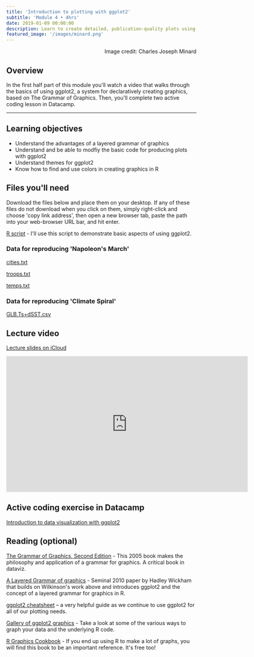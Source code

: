 ```yaml
---
title: 'Introduction to plotting with ggplot2'
subtitle: 'Module 4 • 4hrs'
date: 2019-01-09 00:00:00
description: Learn to create detailed, publication-quality plots using ggplot2, a system for declaratively creating graphics, based on The Grammar of Graphics
featured_image: '/images/minard.png'
---
```


<div style="text-align: right"> Image credit: Charles Joseph Minard </div>


## Overview

In the first half part of this module you'll watch a video that walks through the basics of using ggplot2, a system for declaratively creating graphics, based on The Grammar of Graphics.  Then, you'll complete two active coding lesson in Datacamp.

---

## Learning objectives

* Understand the advantages of a layered grammar of graphics
* Understand and be able to modfiy the basic code for producing plots with ggplot2
* Understand themes for ggplot2
* Know how to find and use colors in creating graphics in R

## Files you'll need

Download the files below and place them on your desktop.  If any of these files do not download when you click on them, simply right-click and choose 'copy link address', then open a new browser tab, paste the path into your web-browser URL bar, and hit enter.

[R script](http://DIYtranscriptomics.github.io/Code/files/ggplot2.R) - I'll use this script to demonstrate basic aspects of using ggplot2.

### Data for reproducing 'Napoleon's March'

[cities.txt](http://DIYtranscriptomics.github.io/Data/files/cities.txt)

[troops.txt](http://DIYtranscriptomics.github.io/Data/files/troops.txt)

[temps.txt](http://DIYtranscriptomics.github.io/Data/files/temps.txt)

### Data for reproducing 'Climate Spiral'

[GLB.Ts+dSST.csv](http://DIYtranscriptomics.github.io/Data/files/GLB.Ts+dSST.csv)


## Lecture video

[Lecture slides on iCloud](https://www.icloud.com/keynote/018C2tYpyB8epL5AtVsXelFaQ#module%5F04%5Fggplot2)

<iframe src="https://player.vimeo.com/video/851462674?h=58ba130b44" width="640" height="360" frameborder="0" allow="autoplay; fullscreen; picture-in-picture" allowfullscreen></iframe>

## Active coding exercise in Datacamp

[Introduction to data visualization with ggplot2](https://www.datacamp.com/courses/introduction-to-data-visualization-with-ggplot2)


## Reading (optional)

[The Grammar of Graphics, Second Edition](https://link.springer.com/book/10.1007/0-387-28695-0) - This 2005 book makes the philosophy and application of a grammar for graphics.  A critical book in dataviz.

[A Layered Grammar of graphics](http://DIYtranscriptomics.github.io/Reading/files/layered-grammar.pdf) - Seminal 2010 paper by Hadley Wickham that builds on Wilkinson's work above and introduces ggplot2 and the concept of a layered grammar for graphics in R.

[ggplot2 cheatsheet](http://DIYtranscriptomics.github.io/Reading/files/ggplot2-cheatsheet.pdf) – a very helpful guide as we continue to use ggplot2 for all of our plotting needs.

[Gallery of ggplot2 graphics](https://r-graph-gallery.com/ggplot2-package.html) - Take a look at some of the various ways to graph your data and the underlying R code.

[R Graphics Cookbook](https://r-graphics.org/) - If you end up using R to make a lot of graphs, you will find this book to be an important reference. It's free too!

